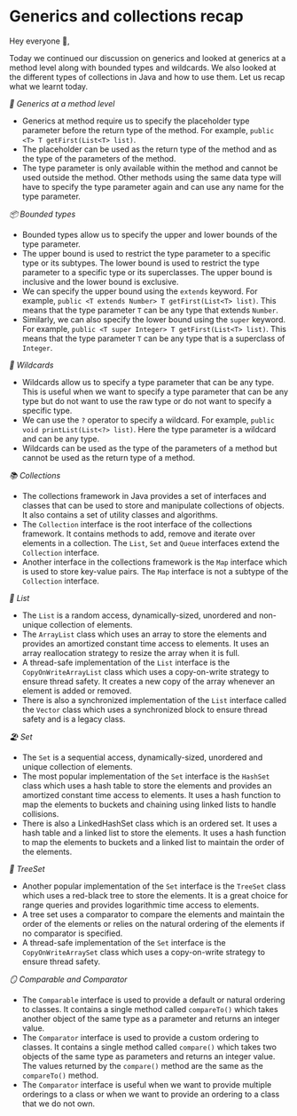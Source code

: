 # Generics and collections recap

Hey everyone 👋,

Today we continued our discussion on generics and looked at generics at a method level along with bounded types and wildcards. We also looked at the different types of collections in Java and how to use them.
Let us recap what we learnt today.

*🔢 Generics at a method level*

- Generics at method require us to specify the placeholder type parameter before the return type of the method. For example, `public <T> T getFirst(List<T> list)`.
- The placeholder can be used as the return type of the method and as the type of the parameters of the method.
- The type parameter is only available within the method and cannot be used outside the method. Other methods using the same data type will have to specify the type parameter again and can use any name for the type parameter.

*📦 Bounded types*

- Bounded types allow us to specify the upper and lower bounds of the type parameter.
- The upper bound is used to restrict the type parameter to a specific type or its subtypes. The lower bound is used to restrict the type parameter to a specific type or its superclasses. The upper bound is inclusive and the lower bound is exclusive.
- We can specify the upper bound using the `extends` keyword. For example, `public <T extends Number> T getFirst(List<T> list)`. This means that the type parameter `T` can be any type that extends `Number`.
- Similarly, we can also specify the lower bound using the `super` keyword. For example, `public <T super Integer> T getFirst(List<T> list)`. This means that the type parameter `T` can be any type that is a superclass of `Integer`.


*🐒 Wildcards*

- Wildcards allow us to specify a type parameter that can be any type. This is useful when we want to specify a type parameter that can be any type but do not want to use the raw type or do not want to specify a specific type.
- We can use the `?` operator to specify a wildcard. For example, `public void printList(List<?> list)`. Here the type parameter is a wildcard and can be any type.
- Wildcards can be used as the type of the parameters of a method but cannot be used as the return type of a method.

*📚 Collections*

- The collections framework in Java provides a set of interfaces and classes that can be used to store and manipulate collections of objects. It also contains a set of utility classes and algorithms.
- The `Collection` interface is the root interface of the collections framework. It contains methods to add, remove and iterate over elements in a collection. The `List`, `Set` and `Queue` interfaces extend the `Collection` interface.
- Another interface in the collections framework is the `Map` interface which is used to store key-value pairs. The `Map` interface is not a subtype of the `Collection` interface.

*📃 List*

- The `List` is a random access, dynamically-sized, unordered and non-unique collection of elements.
- The `ArrayList` class which uses an array to store the elements and provides an amortized constant time access to elements. It uses an array reallocation strategy to resize the array when it is full.
- A thread-safe implementation of the `List` interface is the `CopyOnWriteArrayList` class which uses a copy-on-write strategy to ensure thread safety. It creates a new copy of the array whenever an element is added or removed.
- There is also a synchronized implementation of the `List` interface called the `Vector` class which uses a synchronized block to ensure thread safety and is a legacy class.

*🏖️ Set*

- The `Set` is a sequential access, dynamically-sized, unordered and unique collection of elements.
- The most popular implementation of the `Set` interface is the `HashSet` class which uses a hash table to store the elements and provides an amortized constant time access to elements. It uses a hash function to map the elements to buckets and chaining using linked lists to handle collisions.
- There is also a LinkedHashSet class which is an ordered set. It uses a hash table and a linked list to store the elements. It uses a hash function to map the elements to buckets and a linked list to maintain the order of the elements. 

*🌲 TreeSet*
- Another popular implementation of the `Set` interface is the `TreeSet` class which uses a red-black tree to store the elements. It is a great choice for range queries and provides logarithmic time access to elements.
-  A tree set uses a comparator to compare the elements and maintain the order of the elements or relies on the natural ordering of the elements if no comparator is specified.
- A thread-safe implementation of the `Set` interface is the `CopyOnWriteArraySet` class which uses a copy-on-write strategy to ensure thread safety.

*🪞 Comparable and Comparator*

- The `Comparable` interface is used to provide a default or natural ordering to classes. It contains a single method called `compareTo()` which takes another object of the same type as a parameter and returns an integer value.
- The `Comparator` interface is used to provide a custom ordering to classes. It contains a single method called `compare()` which takes two objects of the same type as parameters and returns an integer value. The values returned by the `compare()` method are the same as the `compareTo()` method.
- The `Comparator` interface is useful when we want to provide multiple orderings to a class or when we want to provide an ordering to a class that we do not own.
